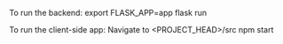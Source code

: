 To run the backend:
export FLASK_APP=app
flask run

To run the client-side app:
Navigate to <PROJECT_HEAD>/src
npm start
